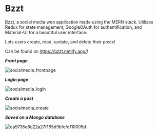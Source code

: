 # Bzzt
Bzzt, a social media web application made using the MERN stack. Utilizes Redux for state management, GoogleOAuth for authentification, and Material-UI for a beautiful user interface.

Lets users create, read, update, and delete their posts!

Can be found on https://bzzt.netlify.app/!

***Front page***

![socialmedia_frontpage](https://user-images.githubusercontent.com/47330978/117525277-700cc000-af8f-11eb-90e2-15959654d839.png)

***Login page***

![socialmedia_login](https://user-images.githubusercontent.com/47330978/117525181-042a5780-af8f-11eb-9bc9-1905d46bd72e.png)

***Create a post***

![socialmedia_create](https://user-images.githubusercontent.com/47330978/117525193-0e4c5600-af8f-11eb-8293-68b69a22aea3.png)

***Saved on a Mongo database***

![ea9735e8c22a27f165d9bfefdf10005d](https://user-images.githubusercontent.com/47330978/117525254-58cdd280-af8f-11eb-974f-46efaef52526.png)
